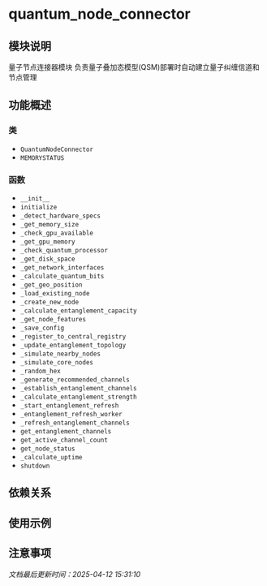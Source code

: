 # quantum_node_connector

## 模块说明
量子节点连接器模块
负责量子叠加态模型(QSM)部署时自动建立量子纠缠信道和节点管理

## 功能概述

### 类

- `QuantumNodeConnector`
- `MEMORYSTATUS`

### 函数

- `__init__`
- `initialize`
- `_detect_hardware_specs`
- `_get_memory_size`
- `_check_gpu_available`
- `_get_gpu_memory`
- `_check_quantum_processor`
- `_get_disk_space`
- `_get_network_interfaces`
- `_calculate_quantum_bits`
- `_get_geo_position`
- `_load_existing_node`
- `_create_new_node`
- `_calculate_entanglement_capacity`
- `_get_node_features`
- `_save_config`
- `_register_to_central_registry`
- `_update_entanglement_topology`
- `_simulate_nearby_nodes`
- `_simulate_core_nodes`
- `_random_hex`
- `_generate_recommended_channels`
- `_establish_entanglement_channels`
- `_calculate_entanglement_strength`
- `_start_entanglement_refresh`
- `_entanglement_refresh_worker`
- `_refresh_entanglement_channels`
- `get_entanglement_channels`
- `get_active_channel_count`
- `get_node_status`
- `_calculate_uptime`
- `shutdown`

## 依赖关系

## 使用示例

## 注意事项

*文档最后更新时间：2025-04-12 15:31:10*